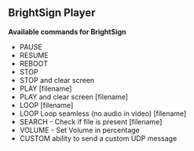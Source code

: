 ## BrightSign Player

**Available commands for BrightSign**

* PAUSE
* RESUME
* REBOOT
* STOP
* STOP and clear screen
* PLAY [filename]
* PLAY and clear screen [filename]
* LOOP [filename]
* LOOP Loop seamless (no audio in video) [filename]
* SEARCH - Check if file is present [filename]
* VOLUME - Set Volume in percentage
* CUSTOM ability to send a custom UDP message
